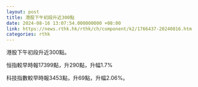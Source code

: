 ```yaml
---
layout: post
title: 港股下午初段升近300點
date: 2024-08-16 13:07:54.000000000 +08:00
link: https://news.rthk.hk/rthk/ch/component/k2/1766437-20240816.htm
categories: rthk
---
```


港股下午初段升近300點。

恒指較早時報17399點，升290點，升幅1.7% 

科技指數較早時報3453點，升69點，升幅2.06%。
